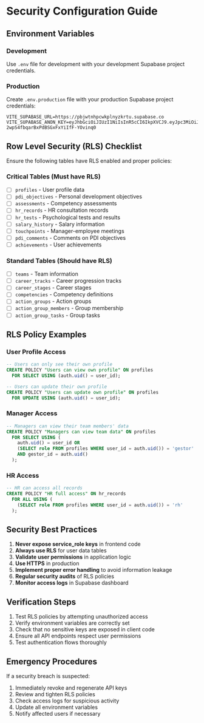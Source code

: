 # Security Configuration Guide

## Environment Variables

### Development
Use `.env` file for development with your development Supabase project credentials.

### Production
Create `.env.production` file with your production Supabase project credentials:

```env
VITE_SUPABASE_URL=https://pbjwtnhpcwkplnyzkrtu.supabase.co
VITE_SUPABASE_ANON_KEY=eyJhbGciOiJIUzI1NiIsInR5cCI6IkpXVCJ9.eyJpc3MiOiJzdXBhYmFzZSIsInJlZiI6InBiand0bmhwY3drcGxueXprcnR1Iiwicm9sZSI6ImFub24iLCJpYXQiOjE3NTYzMDE3OTMsImV4cCI6MjA3MTg3Nzc5M30.yisHwRskz-2wpS4fbqarBxPdBSGxFxYiIfF-YOvinq0
```

## Row Level Security (RLS) Checklist

Ensure the following tables have RLS enabled and proper policies:

### Critical Tables (Must have RLS)
- [ ] `profiles` - User profile data
- [ ] `pdi_objectives` - Personal development objectives
- [ ] `assessments` - Competency assessments
- [ ] `hr_records` - HR consultation records
- [ ] `hr_tests` - Psychological tests and results
- [ ] `salary_history` - Salary information
- [ ] `touchpoints` - Manager-employee meetings
- [ ] `pdi_comments` - Comments on PDI objectives
- [ ] `achievements` - User achievements

### Standard Tables (Should have RLS)
- [ ] `teams` - Team information
- [ ] `career_tracks` - Career progression tracks
- [ ] `career_stages` - Career stages
- [ ] `competencies` - Competency definitions
- [ ] `action_groups` - Action groups
- [ ] `action_group_members` - Group membership
- [ ] `action_group_tasks` - Group tasks

## RLS Policy Examples

### User Profile Access
```sql
-- Users can only see their own profile
CREATE POLICY "Users can view own profile" ON profiles
  FOR SELECT USING (auth.uid() = user_id);

-- Users can update their own profile
CREATE POLICY "Users can update own profile" ON profiles
  FOR UPDATE USING (auth.uid() = user_id);
```

### Manager Access
```sql
-- Managers can view their team members' data
CREATE POLICY "Managers can view team data" ON profiles
  FOR SELECT USING (
    auth.uid() = user_id OR 
    (SELECT role FROM profiles WHERE user_id = auth.uid()) = 'gestor'
    AND gestor_id = auth.uid()
  );
```

### HR Access
```sql
-- HR can access all records
CREATE POLICY "HR full access" ON hr_records
  FOR ALL USING (
    (SELECT role FROM profiles WHERE user_id = auth.uid()) = 'rh'
  );
```

## Security Best Practices

1. **Never expose service_role keys** in frontend code
2. **Always use RLS** for user data tables
3. **Validate user permissions** in application logic
4. **Use HTTPS** in production
5. **Implement proper error handling** to avoid information leakage
6. **Regular security audits** of RLS policies
7. **Monitor access logs** in Supabase dashboard

## Verification Steps

1. Test RLS policies by attempting unauthorized access
2. Verify environment variables are correctly set
3. Check that no sensitive keys are exposed in client code
4. Ensure all API endpoints respect user permissions
5. Test authentication flows thoroughly

## Emergency Procedures

If a security breach is suspected:

1. Immediately revoke and regenerate API keys
2. Review and tighten RLS policies
3. Check access logs for suspicious activity
4. Update all environment variables
5. Notify affected users if necessary